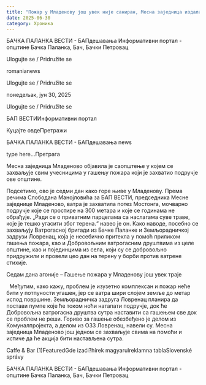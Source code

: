 ```yaml
---
title: "Пожар у Младенову још увек није саниран, Месна заједница издала саопштење"
date: 2025-06-30
category: Хроника
---
```


БАЧКА ПАЛАНКА ВЕСТИ - БАПдешавања Информативни портал - општине Бачка Паланка, Бач, Бачки Петровац

Ulogujte se / Pridružite se

romanianews

Ulogujte se / Pridružite se

понедељак, јун 30, 2025

Ulogujte se / Pridružite se

БАП ВЕСТИИнформативни портал

Куцајте овдеПретражи

БАЧКА ПАЛАНКА ВЕСТИ - БАПдешавања news

type here...Претрага

Месна заједница Младеново објавила је саопштење у којем се захваљује свим учесницима у гашењу пожара који је захватио подручје ове општине.

Подсетимо, ово је седми дан како горе њиве у Младенову. Према речима Слободана Манојловића за БАП ВЕСТИ, председника Месне заједнице Младеново, ватра је захватила потез Мостонга, мочварно подручје које се простире на 300 метара и које се годинама не обрађује. „Ради се о приватним парцелама са наслагама суве траве, које је тешко угасити због терена.“ навео је он.
Како наводе, посебно се захваљују Ватрогасној бригади из Бачке Паланке и Земљорадничкој задрузи Ловренац, која је несебично притекла у помоћ приликом гашења пожара, као и Добровољним ватрогасним друштвима из целе општине, као и појединцима из села, који су се добровољно придружили и провели цео дан на терену у борби против ватрене стихије.


Седам дана агоније – Гашење пожара у Младенову још увек траје

 
Међутим, како кажу, проблем је изузетно комплексан и пожар неће бити у потпуности угашен, јер се ватра шири слојем земље до метар испод површине. Земљорадничка задруга Ловренац планира да постави пумпе које ће током ноћи натапати подручје, док ће Добровољна ватрогасна друштва сутра наставити са гашењем све док се проблем не реши.
Гориво за гашење обезбеђено је делом из Комуналпројекта, а делом из ОЗЗ Ловренац, навели су. Месна заједница Младеново још једном се захваљује свима на помоћи и истиче да ће акција бити настављена сутра.

Caffe & Bar (1)FeaturedGde izaći?hírek magyarulreklamna tablaSlovenské správy

БАЧКА ПАЛАНКА ВЕСТИ - БАПдешавања Информативни портал - општине Бачка Паланка, Бач, Бачки Петровац
